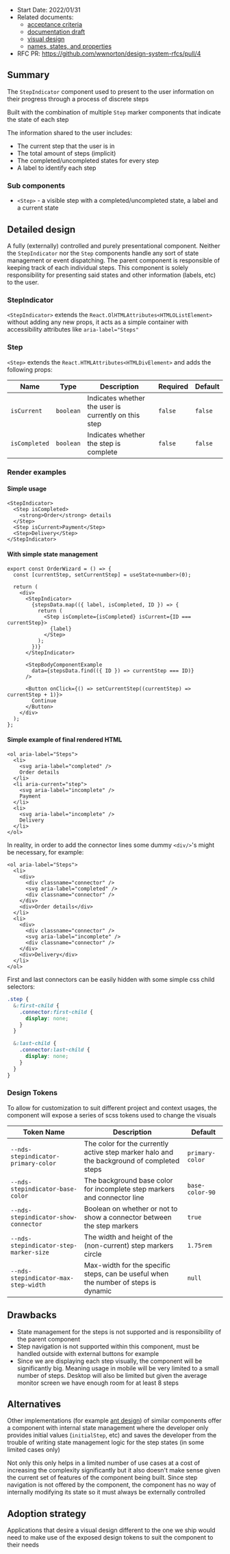- Start Date: 2022/01/31
- Related documents:
   - [acceptance criteria](https://wwnorton1.sharepoint.com/:w:/g/DP/products_and_projects/nds/EYaT6DU_L9dJgpDUAm0brj0BTyXTdFEpfNOhvmPsaYnK_A?e=mpeK98)
   - [documentation draft](https://docs.google.com/document/d/1Km1st0VA-rEBiSStirv7iwhyyJu8QiKz_3PwkfTwFMw)
   - [visual design](https://zpl.io/a7prL4q)
   - [names, states, and properties](https://wwnorton.atlassian.net/browse/NDS-153)
- RFC PR: https://github.com/wwnorton/design-system-rfcs/pull/4

## Summary

The `StepIndicator` component used to present to the user information on their progress through a process of discrete steps

Built with the combination of multiple `Step` marker components that indicate the state of each step

The information shared to the user includes:

- The current step that the user is in
- The total amount of steps (implicit)
- The completed/uncompleted states for every step
- A label to identify each step

### Sub components

- `<Step>` - a visible step with a completed/uncompleted state, a label and a current state

## Detailed design

A fully (externally) controlled and purely presentational component. Neither the `StepIndicator` nor the `Step` components handle any sort of state management or event dispatching. The parent component is responsible of keeping track of each individual steps. This component is solely responsibility for presenting said states and other information (labels, etc) to the user.

### StepIndicator

`<StepIndicator>` extends the `React.OlHTMLAttributes<HTMLOListElement>` without adding any new props, it acts as a simple container with accessibility attributes like `aria-label="Steps"`

### Step

`<Step>` extends the `React.HTMLAttributes<HTMLDivElement>` and adds the following props:

| Name          | Type      | Description                                          | Required | Default |
| ------------- | --------- | ---------------------------------------------------- | -------- | ------- |
| `isCurrent`   | `boolean` | Indicates whether the user is currently on this step | `false`  | `false` |
| `isCompleted` | `boolean` | Indicates whether the step is complete               | `false`  | `false` |

### Render examples

#### Simple usage

```tsx
<StepIndicator>
  <Step isCompleted>
    <strong>Order</strong> details
  </Step>
  <Step isCurrent>Payment</Step>
  <Step>Delivery</Step>
</StepIndicator>
```

#### With simple state management

```tsx
export const OrderWizard = () => {
  const [currentStep, setCurrentStep] = useState<number>(0);

  return (
    <div>
      <StepIndicator>
        {stepsData.map(({ label, isCompleted, ID }) => {
          return (
            <Step isComplete={isCompleted} isCurrent={ID === currentStep}>
              {label}
            </Step>
          );
        })}
      </StepIndicator>

      <StepBodyComponentExample
        data={stepsData.find(({ ID }) => currentStep === ID)}
      />

      <Button onClick={() => setCurrentStep((currentStep) => currentStep + 1)}>
        Continue
      </Button>
    </div>
  );
};
```

#### Simple example of final rendered HTML

```tsx
<ol aria-label="Steps">
  <li>
    <svg aria-label="completed" />
    Order details
  </li>
  <li aria-current="step">
    <svg aria-label="incomplete" />
    Payment
  </li>
  <li>
    <svg aria-label="incomplete" />
    Delivery
  </li>
</ol>
```

In reality, in order to add the connector lines some dummy `<div/>`'s might be necessary, for example:

```tsx
<ol aria-label="Steps">
  <li>
    <div>
      <div classname="connector" />
      <svg aria-label="completed" />
      <div classname="connector" />
    </div>
    <div>Order details</div>
  </li>
  <li>
    <div>
      <div classname="connector" />
      <svg aria-label="incomplete" />
      <div classname="connector" />
    </div>
    <div>Delivery</div>
  </li>
</ol>
```

First and last connectors can be easily hidden with some simple css child selectors:

```scss
.step {
  &:first-child {
    .connector:first-child {
      display: none;
    }
  }

  &:last-child {
    .connector:last-child {
      display: none;
    }
  }
}
```

### Design Tokens

To allow for customization to suit different project and context usages, the component will expose a series of scss tokens used to change the visuals

| Token Name                             | Description                                                                               | Default         |
| -------------------------------------- | ----------------------------------------------------------------------------------------- | --------------- |
| `--nds-stepindicator-primary-color`    | The color for the currently active step marker halo and the background of completed steps | `primary-color` |
| `--nds-stepindicator-base-color`       | The background base color for incomplete step markers and connector line                  | `base-color-90` |
| `--nds-stepindicator-show-connector`   | Boolean on whether or not to show a connector between the step markers                    | `true`          |
| `--nds-stepindicator-step-marker-size` | The width and height of the (non-current) step markers circle                             | `1.75rem`       |
| `--nds-stepindicator-max-step-width`   | Max-width for the specific steps, can be useful when the number of steps is dynamic       | `null`          |

## Drawbacks

- State management for the steps is not supported and is responsibility of the parent component
- Step navigation is not supported within this component, must be handled outside with external buttons for example
- Since we are displaying each step visually, the component will be significantly big. Meaning usage in mobile will be very limited to a small number of steps. Desktop will also be limited but given the average monitor screen we have enough room for at least 8 steps

## Alternatives

Other implementations (for example [ant design](https://ant.design/components/steps/)) of similar components offer a component with internal state management where the developer only provides initial values (`initialStep`, etc) and saves the developer from the trouble of writing state management logic for the step states (in some limited cases only)

Not only this only helps in a limited number of use cases at a cost of increasing the complexity significantly but it also doesn't make sense given the current set of features of the component being built. Since step navigation is not offered by the component, the component has no way of internally modifying its state so it must always be externally controlled

## Adoption strategy

Applications that desire a visual design different to the one we ship would need to make use of the exposed design tokens to suit the component to their needs
